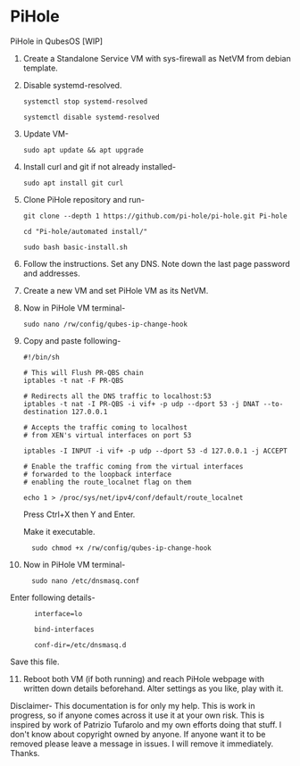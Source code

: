 # PiHole

PiHole in QubesOS [WIP]


1. Create a Standalone Service VM with sys-firewall as NetVM from debian template.

2. Disable systemd-resolved.

       systemctl stop systemd-resolved
       
       systemctl disable systemd-resolved
       
3. Update VM-

       sudo apt update && apt upgrade
       
4. Install curl and git if not already installed-

       sudo apt install git curl
       
5. Clone PiHole repository and run-

       git clone --depth 1 https://github.com/pi-hole/pi-hole.git Pi-hole
       
       cd "Pi-hole/automated install/"
       
       sudo bash basic-install.sh
       
6. Follow the instructions. Set any DNS. Note down the last page password and addresses.

7. Create a new VM and set PiHole VM as its NetVM.

8. Now in PiHole VM terminal-

       sudo nano /rw/config/qubes-ip-change-hook
       
9.  Copy and paste following-

        #!/bin/sh
        
        # This will Flush PR-QBS chain
        iptables -t nat -F PR-QBS

        # Redirects all the DNS traffic to localhost:53
        iptables -t nat -I PR-QBS -i vif+ -p udp --dport 53 -j DNAT --to-destination 127.0.0.1

        # Accepts the traffic coming to localhost
        # from XEN's virtual interfaces on port 53

        iptables -I INPUT -i vif+ -p udp --dport 53 -d 127.0.0.1 -j ACCEPT

        # Enable the traffic coming from the virtual interfaces
        # forwarded to the loopback interface
        # enabling the route_localnet flag on them

        echo 1 > /proc/sys/net/ipv4/conf/default/route_localnet
         
    Press Ctrl+X then Y and Enter.
    
    Make it executable.
    
          sudo chmod +x /rw/config/qubes-ip-change-hook
         
10. Now in PiHole VM terminal-

          sudo nano /etc/dnsmasq.conf
          
   Enter following details-
 
          interface=lo
          
          bind-interfaces
          
          conf-dir=/etc/dnsmasq.d
          
   Save this file.
   
11. Reboot both VM (if both running) and reach PiHole webpage with written down details beforehand. Alter settings as you like, play with it.

Disclaimer- This documentation is for only my help. This is work in progress, so if anyone comes across it use it at your own risk. This is inspired by work 
of Patrizio Tufarolo and my own efforts doing that stuff. I don't know about copyright owned by anyone. If anyone want it to be removed please leave a 
message in issues. I will remove it immediately. Thanks. 
